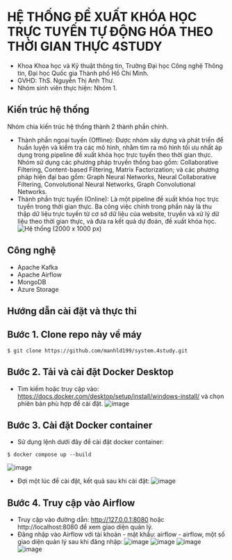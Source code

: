 # HỆ THỐNG ĐỀ XUẤT KHÓA HỌC TRỰC TUYẾN TỰ ĐỘNG HÓA THEO THỜI GIAN THỰC 4STUDY

* Khoa Khoa học và Kỹ thuật thông tin, Trường Đại học Công nghệ Thông tin, Đại học Quốc gia Thành phố Hồ Chí Minh.
* GVHD: ThS. Nguyễn Thị Anh Thư.
* Nhóm sinh viên thực hiện: Nhóm 1.

## Kiến trúc hệ thống
Nhóm chia kiến trúc hệ thống thành 2 thành phần chính.
* Thành phần ngoại tuyến (Offline): Được nhóm xây dựng và phát triển để huấn luyện và kiểm tra các mô hình, nhằm tìm ra mô hình tối ưu nhất áp dụng trong pipeline đề xuất khóa học trực tuyến theo thời gian thực. Nhóm sử dụng các phương pháp truyền thống bao gồm: Collaborative Filtering, Content-based Filtering, Matrix Factorization; và các phương pháp hiện đại bao gồm: Graph Neural Networks, Neural Collaborative Filtering, Convolutional Neural Networks, Graph Convolutional Networks.
* Thành phần trực tuyến (Online): Là một pipeline đề xuất khóa học trực tuyến trong thời gian thực. Ba công việc chính trong phần này là thu thập dữ liệu trực tuyến từ cơ sở dữ liệu của website, truyền và xử lý dữ liệu theo thời gian thực, và đưa ra kết quả dự đoán, đề xuất khóa học.
![Hệ thống (2000 x 1000 px)](https://github.com/user-attachments/assets/07cce28d-ea94-4618-ab3d-77b1268f6515)

## Công nghệ
* Apache Kafka
* Apache Airflow
* MongoDB
* Azure Storage

## Hướng dẫn cài đặt và thực thi
## Bước 1. Clone repo này về máy
```
$ git clone https://github.com/manhld199/system.4study.git
```

## Bước 2. Tải và cài đặt Docker Desktop
* Tìm kiếm hoặc truy cập vào: https://docs.docker.com/desktop/setup/install/windows-install/ và chọn phiên bản phù hợp để cài đặt.
![image](https://github.com/user-attachments/assets/f3bad5c8-7afa-4b5f-a4ca-effdb99dd063)

## Bước 3. Cài đặt Docker container
* Sử dụng lệnh dưới đây để cài đặt docker container:
```
$ docker compose up --build
```
![image](https://github.com/user-attachments/assets/9f012bb8-b24a-42c5-a535-b9939405b395)

* Đợi một lúc để cài đặt, kết quả sau khi cài đặt:
![image](https://github.com/user-attachments/assets/f49a6822-98d6-4c4b-aa9a-bb4915b4acf5)

## Bước 4. Truy cập vào Airflow
* Truy cập vào đường dẫn: http://127.0.0.1:8080 hoặc http://localhost:8080 để xem giao diện quản lý.
* Đăng nhập vào Airflow với tài khoản - mật khẩu: airflow - airflow, một số giao diện quản lý sau khi đăng nhập:
![image](https://github.com/user-attachments/assets/cfbeb02d-ebb3-4e5d-8dc9-2cf3b6cc2b25)
![image](https://github.com/user-attachments/assets/b6921e84-830d-437b-b9b7-900644ba118c)
![image](https://github.com/user-attachments/assets/429c8a72-a143-40ce-8eee-80d0f252b914)
![image](https://github.com/user-attachments/assets/9071bdf3-1512-4c12-9992-6661062c05f7)
